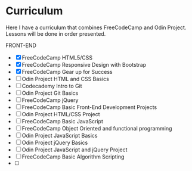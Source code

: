 # Curriculum
Here I have a curriculum that combines FreeCodeCamp and Odin Project. Lessons will be done in order presented.

FRONT-END
- [x] FreeCodeCamp HTML5/CSS
- [x] FreeCodeCamp Responsive Design with Bootstrap
- [x] FreeCodeCamp Gear up for Success
- [ ] Odin Project HTML and CSS Basics
- [ ] Codecademy Intro to Git
- [ ] Odin Project Git Basics
- [ ] FreeCodeCamp jQuery
- [ ] FreeCodeCamp Basic Front-End Development Projects
- [ ] Odin Project HTML/CSS Project
- [ ] FreeCodeCamp Basic JavaScript
- [ ] FreeCodeCamp Object Oriented and functional programming
- [ ] Odin Project JavaScript Basics
- [ ] Odin Project jQuery Basics
- [ ] Odin Project JavaScript and jQuery Project
- [ ] FreeCodeCamp Basic Algorithm Scripting
- [ ] 

